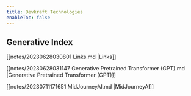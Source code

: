 ```yaml
---
title: Devkraft Technologies
enableToc: false
---
```


## Generative Index

[[notes/20230628030801 Links.md |Links]]

[[notes/20230628031147 Generative Pretrained Transformer (GPT).md |Generative Pretrained Transformer (GPT)]]

[[notes/20230711171651 MidJourneyAI.md |MidJourneyAI]]